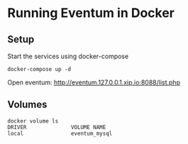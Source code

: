 # Running Eventum in Docker

## Setup

Start the services using docker-compose

```
docker-compose up -d
```

Open eventum: http://eventum.127.0.0.1.xip.io:8088/list.php

## Volumes

```
docker volume ls
DRIVER              VOLUME NAME
local               eventum_mysql
```
